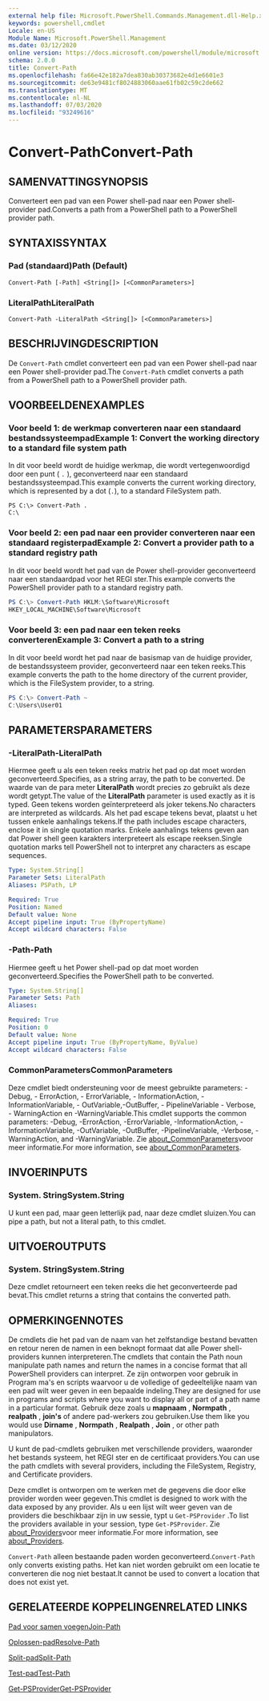 ```yaml
---
external help file: Microsoft.PowerShell.Commands.Management.dll-Help.xml
keywords: powershell,cmdlet
Locale: en-US
Module Name: Microsoft.PowerShell.Management
ms.date: 03/12/2020
online version: https://docs.microsoft.com/powershell/module/microsoft.powershell.management/convert-path?view=powershell-7&WT.mc_id=ps-gethelp
schema: 2.0.0
title: Convert-Path
ms.openlocfilehash: fa66e42e182a7dea830ab30373682e4d1e6601e3
ms.sourcegitcommit: de63e9481cf8024883060aae61fb02c59c2de662
ms.translationtype: MT
ms.contentlocale: nl-NL
ms.lasthandoff: 07/03/2020
ms.locfileid: "93249616"
---
```

# <span data-ttu-id="aafc3-103">Convert-Path</span><span class="sxs-lookup"><span data-stu-id="aafc3-103">Convert-Path</span></span>

## <span data-ttu-id="aafc3-104">SAMENVATTING</span><span class="sxs-lookup"><span data-stu-id="aafc3-104">SYNOPSIS</span></span>
<span data-ttu-id="aafc3-105">Converteert een pad van een Power shell-pad naar een Power shell-provider pad.</span><span class="sxs-lookup"><span data-stu-id="aafc3-105">Converts a path from a PowerShell path to a PowerShell provider path.</span></span>

## <span data-ttu-id="aafc3-106">SYNTAXIS</span><span class="sxs-lookup"><span data-stu-id="aafc3-106">SYNTAX</span></span>

### <span data-ttu-id="aafc3-107">Pad (standaard)</span><span class="sxs-lookup"><span data-stu-id="aafc3-107">Path (Default)</span></span>

```
Convert-Path [-Path] <String[]> [<CommonParameters>]
```

### <span data-ttu-id="aafc3-108">LiteralPath</span><span class="sxs-lookup"><span data-stu-id="aafc3-108">LiteralPath</span></span>

```
Convert-Path -LiteralPath <String[]> [<CommonParameters>]
```

## <span data-ttu-id="aafc3-109">BESCHRIJVING</span><span class="sxs-lookup"><span data-stu-id="aafc3-109">DESCRIPTION</span></span>

<span data-ttu-id="aafc3-110">De `Convert-Path` cmdlet converteert een pad van een Power shell-pad naar een Power shell-provider pad.</span><span class="sxs-lookup"><span data-stu-id="aafc3-110">The `Convert-Path` cmdlet converts a path from a PowerShell path to a PowerShell provider path.</span></span>

## <span data-ttu-id="aafc3-111">VOORBEELDEN</span><span class="sxs-lookup"><span data-stu-id="aafc3-111">EXAMPLES</span></span>

### <span data-ttu-id="aafc3-112">Voor beeld 1: de werkmap converteren naar een standaard bestandssysteempad</span><span class="sxs-lookup"><span data-stu-id="aafc3-112">Example 1: Convert the working directory to a standard file system path</span></span>

<span data-ttu-id="aafc3-113">In dit voor beeld wordt de huidige werkmap, die wordt vertegenwoordigd door een punt ( `.` ), geconverteerd naar een standaard bestandssysteempad.</span><span class="sxs-lookup"><span data-stu-id="aafc3-113">This example converts the current working directory, which is represented by a dot (`.`), to a standard FileSystem path.</span></span>

```
PS C:\> Convert-Path .
C:\
```

### <span data-ttu-id="aafc3-114">Voor beeld 2: een pad naar een provider converteren naar een standaard registerpad</span><span class="sxs-lookup"><span data-stu-id="aafc3-114">Example 2: Convert a provider path to a standard registry path</span></span>

<span data-ttu-id="aafc3-115">In dit voor beeld wordt het pad van de Power shell-provider geconverteerd naar een standaardpad voor het REGI ster.</span><span class="sxs-lookup"><span data-stu-id="aafc3-115">This example converts the PowerShell provider path to a standard registry path.</span></span>

```powershell
PS C:\> Convert-Path HKLM:\Software\Microsoft
HKEY_LOCAL_MACHINE\Software\Microsoft
```

### <span data-ttu-id="aafc3-116">Voor beeld 3: een pad naar een teken reeks converteren</span><span class="sxs-lookup"><span data-stu-id="aafc3-116">Example 3: Convert a path to a string</span></span>

<span data-ttu-id="aafc3-117">In dit voor beeld wordt het pad naar de basismap van de huidige provider, de bestandssysteem provider, geconverteerd naar een teken reeks.</span><span class="sxs-lookup"><span data-stu-id="aafc3-117">This example converts the path to the home directory of the current provider, which is the FileSystem provider, to a string.</span></span>

```powershell
PS C:\> Convert-Path ~
C:\Users\User01
```

## <span data-ttu-id="aafc3-118">PARAMETERS</span><span class="sxs-lookup"><span data-stu-id="aafc3-118">PARAMETERS</span></span>

### <span data-ttu-id="aafc3-119">-LiteralPath</span><span class="sxs-lookup"><span data-stu-id="aafc3-119">-LiteralPath</span></span>

<span data-ttu-id="aafc3-120">Hiermee geeft u als een teken reeks matrix het pad op dat moet worden geconverteerd.</span><span class="sxs-lookup"><span data-stu-id="aafc3-120">Specifies, as a string array, the path to be converted.</span></span> <span data-ttu-id="aafc3-121">De waarde van de para meter **LiteralPath** wordt precies zo gebruikt als deze wordt getypt.</span><span class="sxs-lookup"><span data-stu-id="aafc3-121">The value of the **LiteralPath** parameter is used exactly as it is typed.</span></span> <span data-ttu-id="aafc3-122">Geen tekens worden geïnterpreteerd als joker tekens.</span><span class="sxs-lookup"><span data-stu-id="aafc3-122">No characters are interpreted as wildcards.</span></span> <span data-ttu-id="aafc3-123">Als het pad escape tekens bevat, plaatst u het tussen enkele aanhalings tekens.</span><span class="sxs-lookup"><span data-stu-id="aafc3-123">If the path includes escape characters, enclose it in single quotation marks.</span></span> <span data-ttu-id="aafc3-124">Enkele aanhalings tekens geven aan dat Power shell geen karakters interpreteert als escape reeksen.</span><span class="sxs-lookup"><span data-stu-id="aafc3-124">Single quotation marks tell PowerShell not to interpret any characters as escape sequences.</span></span>

```yaml
Type: System.String[]
Parameter Sets: LiteralPath
Aliases: PSPath, LP

Required: True
Position: Named
Default value: None
Accept pipeline input: True (ByPropertyName)
Accept wildcard characters: False
```

### <span data-ttu-id="aafc3-125">-Path</span><span class="sxs-lookup"><span data-stu-id="aafc3-125">-Path</span></span>

<span data-ttu-id="aafc3-126">Hiermee geeft u het Power shell-pad op dat moet worden geconverteerd.</span><span class="sxs-lookup"><span data-stu-id="aafc3-126">Specifies the PowerShell path to be converted.</span></span>

```yaml
Type: System.String[]
Parameter Sets: Path
Aliases:

Required: True
Position: 0
Default value: None
Accept pipeline input: True (ByPropertyName, ByValue)
Accept wildcard characters: False
```

### <span data-ttu-id="aafc3-127">CommonParameters</span><span class="sxs-lookup"><span data-stu-id="aafc3-127">CommonParameters</span></span>

<span data-ttu-id="aafc3-128">Deze cmdlet biedt ondersteuning voor de meest gebruikte parameters: -Debug, - ErrorAction, - ErrorVariable, - InformationAction, -InformationVariable, - OutVariable,-OutBuffer, - PipelineVariable - Verbose, - WarningAction en -WarningVariable.</span><span class="sxs-lookup"><span data-stu-id="aafc3-128">This cmdlet supports the common parameters: -Debug, -ErrorAction, -ErrorVariable, -InformationAction, -InformationVariable, -OutVariable, -OutBuffer, -PipelineVariable, -Verbose, -WarningAction, and -WarningVariable.</span></span> <span data-ttu-id="aafc3-129">Zie [about_CommonParameters](https://go.microsoft.com/fwlink/?LinkID=113216)voor meer informatie.</span><span class="sxs-lookup"><span data-stu-id="aafc3-129">For more information, see [about_CommonParameters](https://go.microsoft.com/fwlink/?LinkID=113216).</span></span>

## <span data-ttu-id="aafc3-130">INVOER</span><span class="sxs-lookup"><span data-stu-id="aafc3-130">INPUTS</span></span>

### <span data-ttu-id="aafc3-131">System. String</span><span class="sxs-lookup"><span data-stu-id="aafc3-131">System.String</span></span>

<span data-ttu-id="aafc3-132">U kunt een pad, maar geen letterlijk pad, naar deze cmdlet sluizen.</span><span class="sxs-lookup"><span data-stu-id="aafc3-132">You can pipe a path, but not a literal path, to this cmdlet.</span></span>

## <span data-ttu-id="aafc3-133">UITVOER</span><span class="sxs-lookup"><span data-stu-id="aafc3-133">OUTPUTS</span></span>

### <span data-ttu-id="aafc3-134">System. String</span><span class="sxs-lookup"><span data-stu-id="aafc3-134">System.String</span></span>

<span data-ttu-id="aafc3-135">Deze cmdlet retourneert een teken reeks die het geconverteerde pad bevat.</span><span class="sxs-lookup"><span data-stu-id="aafc3-135">This cmdlet returns a string that contains the converted path.</span></span>

## <span data-ttu-id="aafc3-136">OPMERKINGEN</span><span class="sxs-lookup"><span data-stu-id="aafc3-136">NOTES</span></span>

<span data-ttu-id="aafc3-137">De cmdlets die het pad van de naam van het zelfstandige bestand bevatten en retour neren de namen in een beknopt formaat dat alle Power shell-providers kunnen interpreteren.</span><span class="sxs-lookup"><span data-stu-id="aafc3-137">The cmdlets that contain the Path noun manipulate path names and return the names in a concise format that all PowerShell providers can interpret.</span></span> <span data-ttu-id="aafc3-138">Ze zijn ontworpen voor gebruik in Program ma's en scripts waarvoor u de volledige of gedeeltelijke naam van een pad wilt weer geven in een bepaalde indeling.</span><span class="sxs-lookup"><span data-stu-id="aafc3-138">They are designed for use in programs and scripts where you want to display all or part of a path name in a particular format.</span></span> <span data-ttu-id="aafc3-139">Gebruik deze zoals u **mapnaam** , **Normpath** , **realpath** , **join's** of andere pad-werkers zou gebruiken.</span><span class="sxs-lookup"><span data-stu-id="aafc3-139">Use them like you would use **Dirname** , **Normpath** , **Realpath** , **Join** , or other path manipulators.</span></span>

<span data-ttu-id="aafc3-140">U kunt de pad-cmdlets gebruiken met verschillende providers, waaronder het bestands systeem, het REGI ster en de certificaat providers.</span><span class="sxs-lookup"><span data-stu-id="aafc3-140">You can use the path cmdlets with several providers, including the FileSystem, Registry, and Certificate providers.</span></span>

<span data-ttu-id="aafc3-141">Deze cmdlet is ontworpen om te werken met de gegevens die door elke provider worden weer gegeven.</span><span class="sxs-lookup"><span data-stu-id="aafc3-141">This cmdlet is designed to work with the data exposed by any provider.</span></span> <span data-ttu-id="aafc3-142">Als u een lijst wilt weer geven van de providers die beschikbaar zijn in uw sessie, typt u `Get-PSProvider` .</span><span class="sxs-lookup"><span data-stu-id="aafc3-142">To list the providers available in your session, type `Get-PSProvider`.</span></span> <span data-ttu-id="aafc3-143">Zie [about_Providers](../Microsoft.PowerShell.Core/About/about_Providers.md)voor meer informatie.</span><span class="sxs-lookup"><span data-stu-id="aafc3-143">For more information, see [about_Providers](../Microsoft.PowerShell.Core/About/about_Providers.md).</span></span>

<span data-ttu-id="aafc3-144">`Convert-Path` alleen bestaande paden worden geconverteerd.</span><span class="sxs-lookup"><span data-stu-id="aafc3-144">`Convert-Path` only converts existing paths.</span></span> <span data-ttu-id="aafc3-145">Het kan niet worden gebruikt om een locatie te converteren die nog niet bestaat.</span><span class="sxs-lookup"><span data-stu-id="aafc3-145">It cannot be used to convert a location that does not exist yet.</span></span>

## <span data-ttu-id="aafc3-146">GERELATEERDE KOPPELINGEN</span><span class="sxs-lookup"><span data-stu-id="aafc3-146">RELATED LINKS</span></span>

[<span data-ttu-id="aafc3-147">Pad voor samen voegen</span><span class="sxs-lookup"><span data-stu-id="aafc3-147">Join-Path</span></span>](Join-Path.md)

[<span data-ttu-id="aafc3-148">Oplossen-pad</span><span class="sxs-lookup"><span data-stu-id="aafc3-148">Resolve-Path</span></span>](Resolve-Path.md)

[<span data-ttu-id="aafc3-149">Split-pad</span><span class="sxs-lookup"><span data-stu-id="aafc3-149">Split-Path</span></span>](Split-Path.md)

[<span data-ttu-id="aafc3-150">Test-pad</span><span class="sxs-lookup"><span data-stu-id="aafc3-150">Test-Path</span></span>](Test-Path.md)

[<span data-ttu-id="aafc3-151">Get-PSProvider</span><span class="sxs-lookup"><span data-stu-id="aafc3-151">Get-PSProvider</span></span>](Get-PSProvider.md)
